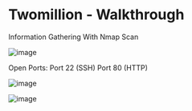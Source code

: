 # Twomillion - Walkthrough

Information Gathering  With Nmap Scan

![image](https://github.com/user-attachments/assets/3e682a8f-707b-4a73-bcf3-29f542d3ca19)

Open Ports:
Port 22 (SSH)
Port 80 (HTTP)

![image](https://github.com/user-attachments/assets/f210f59d-8250-4ec1-b953-d9d0abd6f543)

![image](https://github.com/user-attachments/assets/344f609e-718b-420f-9ef6-e38ca9169cce)






